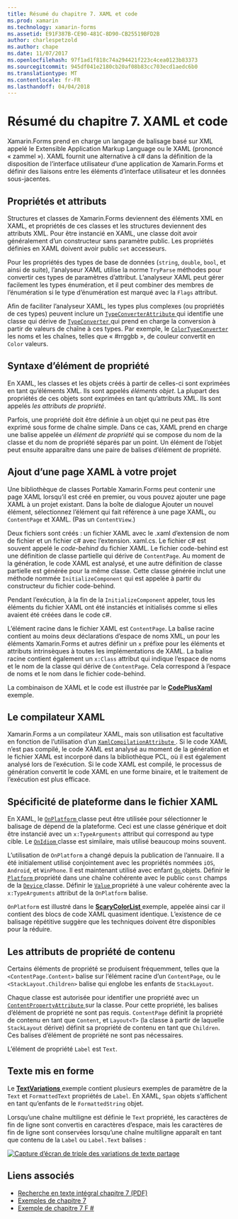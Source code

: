 ```yaml
---
title: Résumé du chapitre 7. XAML et code
ms.prod: xamarin
ms.technology: xamarin-forms
ms.assetid: E91F387B-CE90-481C-8D90-CB25519BFD2B
author: charlespetzold
ms.author: chape
ms.date: 11/07/2017
ms.openlocfilehash: 97f1ad1f818c74a294421f223c4cea0123b83373
ms.sourcegitcommit: 945df041e2180cb20af08b83cc703ecd1aedc6b0
ms.translationtype: MT
ms.contentlocale: fr-FR
ms.lasthandoff: 04/04/2018
---
```

# <a name="summary-of-chapter-7-xaml-vs-code"></a>Résumé du chapitre 7. XAML et code

Xamarin.Forms prend en charge un langage de balisage basé sur XML appelé le Extensible Application Markup Language ou le XAML (prononcé « zammel »). XAML fournit une alternative à c# dans la définition de la disposition de l’interface utilisateur d’une application de Xamarin.Forms et définir des liaisons entre les éléments d’interface utilisateur et les données sous-jacentes.

## <a name="properties-and-attributes"></a>Propriétés et attributs

Structures et classes de Xamarin.Forms deviennent des éléments XML en XAML, et propriétés de ces classes et les structures deviennent des attributs XML. Pour être instancié en XAML, une classe doit avoir généralement d’un constructeur sans paramètre public. Les propriétés définies en XAML doivent avoir public `set` accesseurs.

Pour les propriétés des types de base de données (`string`, `double`, `bool`, et ainsi de suite), l’analyseur XAML utilise la norme `TryParse` méthodes pour convertir ces types de paramètres d’attribut. L’analyseur XAML peut gérer facilement les types énumération, et il peut combiner des membres de l’énumération si le type d’énumération est marqué avec la `Flags` attribut.

Afin de faciliter l’analyseur XAML, les types plus complexes (ou propriétés de ces types) peuvent inclure un [ `TypeConverterAttribute` ](https://developer.xamarin.com/api/type/Xamarin.Forms.TypeConverterAttribute/) qui identifie une classe qui dérive de [ `TypeConverter` ](https://developer.xamarin.com/api/type/Xamarin.Forms.TypeConverter/) qui prend en charge la conversion à partir de valeurs de chaîne à ces types. Par exemple, le [ `ColorTypeConverter` ](https://developer.xamarin.com/api/type/Xamarin.Forms.ColorTypeConverter/) les noms et les chaînes, telles que « #rrggbb », de couleur convertit en `Color` valeurs.

## <a name="property-element-syntax"></a>Syntaxe d’élément de propriété

En XAML, les classes et les objets créés à partir de celles-ci sont exprimées en tant qu’éléments XML. Ils sont appelés *éléments objet*. La plupart des propriétés de ces objets sont exprimées en tant qu’attributs XML. Ils sont appelés *les attributs de propriété*.

Parfois, une propriété doit être définie à un objet qui ne peut pas être exprimé sous forme de chaîne simple. Dans ce cas, XAML prend en charge une balise appelée un *élément de propriété* qui se compose du nom de la classe et du nom de propriété séparés par un point. Un élément de l’objet peut ensuite apparaître dans une paire de balises d’élément de propriété.

## <a name="adding-a-xaml-page-to-your-project"></a>Ajout d’une page XAML à votre projet

Une bibliothèque de classes Portable Xamarin.Forms peut contenir une page XAML lorsqu’il est créé en premier, ou vous pouvez ajouter une page XAML à un projet existant. Dans la boîte de dialogue Ajouter un nouvel élément, sélectionnez l’élément qui fait référence à une page XAML, ou `ContentPage` et XAML. (Pas un `ContentView`.)

Deux fichiers sont créés : un fichier XAML avec le .xaml d’extension de nom de fichier et un fichier c# avec l’extension. xaml.cs. Le fichier c# est souvent appelé le *code-behind* du fichier XAML. Le fichier code-behind est une définition de classe partielle qui dérive de `ContentPage`. Au moment de la génération, le code XAML est analysé, et une autre définition de classe partielle est générée pour la même classe. Cette classe générée inclut une méthode nommée `InitializeComponent` qui est appelée à partir du constructeur du fichier code-behind.

Pendant l’exécution, à la fin de la `InitializeComponent` appeler, tous les éléments du fichier XAML ont été instanciés et initialisés comme si elles avaient été créées dans le code c#.

L’élément racine dans le fichier XAML est `ContentPage`. La balise racine contient au moins deux déclarations d’espace de noms XML, un pour les éléments Xamarin.Forms et autres définir un `x` préfixe pour les éléments et attributs intrinsèques à toutes les implémentations de XAML. La balise racine contient également un `x:Class` attribut qui indique l’espace de noms et le nom de la classe qui dérive de `ContentPage`. Cela correspond à l’espace de noms et le nom dans le fichier code-behind.

La combinaison de XAML et le code est illustrée par le [ **CodePlusXaml** ](https://github.com/xamarin/xamarin-forms-book-samples/tree/master/Chapter07) exemple.

## <a name="the-xaml-compiler"></a>Le compilateur XAML

Xamarin.Forms a un compilateur XAML, mais son utilisation est facultative en fonction de l’utilisation d’un [ `XamlCompilationAttribute` ](https://developer.xamarin.com/api/type/Xamarin.Forms.Xaml.XamlCompilationAttribute/). Si le code XAML n’est pas compilé, le code XAML est analysé au moment de la génération et le fichier XAML est incorporé dans la bibliothèque PCL, où il est également analysé lors de l’exécution. Si le code XAML est compilé, le processus de génération convertit le code XAML en une forme binaire, et le traitement de l’exécution est plus efficace.

## <a name="platform-specificity-in-the-xaml-file"></a>Spécificité de plateforme dans le fichier XAML

En XAML, le [ `OnPlatform` ](https://developer.xamarin.com/api/type/Xamarin.Forms.OnPlatform%3CT%3E/) classe peut être utilisée pour sélectionner le balisage de dépend de la plateforme. Ceci est une classe générique et doit être instancié avec un `x:TypeArguments` attribut qui correspond au type cible. Le [ `OnIdiom` ](https://developer.xamarin.com/api/type/Xamarin.Forms.OnIdiom%3CT%3E/) classe est similaire, mais utilisé beaucoup moins souvent.

L’utilisation de `OnPlatform` a changé depuis la publication de l’annuaire. Il a été initialement utilisé conjointement avec les propriétés nommées `iOS`, `Android`, et `WinPhone`. Il est maintenant utilisé avec enfant [ `On` ](https://developer.xamarin.com/api/type/Xamarin.Forms.On/) objets. Définir le [ `Platform` ](https://developer.xamarin.com/api/property/Xamarin.Forms.On.Platform/) propriété dans une chaîne cohérente avec le public `const` champs de la [ `Device` ](https://developer.xamarin.com/api/type/Xamarin.Forms.Device/) classe. Définir le [ `Value` ](https://developer.xamarin.com/api/property/Xamarin.Forms.On.Value/) propriété à une valeur cohérente avec la `x:TypeArguments` attribut de la `OnPlatform` balise.

`OnPlatform` est illustré dans le [ **ScaryColorList** ](https://github.com/xamarin/xamarin-forms-book-samples/tree/master/Chapter07/ScaryColorList) exemple, appelée ainsi car il contient des blocs de code XAML quasiment identique. L’existence de ce balisage répétitive suggère que les techniques doivent être disponibles pour la réduire.

## <a name="the-content-property-attributes"></a>Les attributs de propriété de contenu

Certains éléments de propriété se produisent fréquemment, telles que la `<ContentPage.Content>` balise sur l’élément racine d’un `ContentPage`, ou le `<StackLayout.Children>` balise qui englobe les enfants de `StackLayout`.

Chaque classe est autorisée pour identifier une propriété avec un [ `ContentPropertyAttribute` ](https://developer.xamarin.com/api/type/Xamarin.Forms.ContentPropertyAttribute/) sur la classe. Pour cette propriété, les balises d’élément de propriété ne sont pas requis. `ContentPage` définit la propriété de contenu en tant que `Content`, et `Layout<T>` (la classe à partir de laquelle `StackLayout` dérive) définit sa propriété de contenu en tant que `Children`. Ces balises d’élément de propriété ne sont pas nécessaires.

L’élément de propriété `Label` est `Text`.

## <a name="formatted-text"></a>Texte mis en forme

Le [ **TextVariations** ](https://github.com/xamarin/xamarin-forms-book-samples/tree/master/Chapter07/TextVariations) exemple contient plusieurs exemples de paramètre de la `Text` et `FormattedText` propriétés de `Label`. En XAML, `Span` objets s’affichent en tant qu’enfants de le `FormattedString` objet.

 Lorsqu’une chaîne multiligne est définie le `Text` propriété, les caractères de fin de ligne sont convertis en caractères d’espace, mais les caractères de fin de ligne sont conservées lorsqu’une chaîne multiligne apparaît en tant que contenu de la `Label` ou `Label.Text` balises :

 [![Capture d’écran de triple des variations de texte partage](images/ch07fg03-small.png "Variations de texte mis en forme")](images/ch07fg03-large.png#lightbox "Variations de texte mis en forme")



## <a name="related-links"></a>Liens associés

- [Recherche en texte intégral chapitre 7 (PDF)](https://download.xamarin.com/developer/xamarin-forms-book/XamarinFormsBook-Ch07-Apr2016.pdf)
- [Exemples de chapitre 7](https://github.com/xamarin/xamarin-forms-book-samples/tree/master/Chapter07)
- [Exemple de chapitre 7 F #](https://github.com/xamarin/xamarin-forms-book-samples/tree/master/Chapter07/FS/CodePlusXaml)
